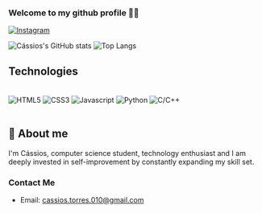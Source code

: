 ### Welcome to my github profile 🧑‍💻

[![Instagram](https://img.shields.io/badge/Instagram-E4405F?style=for-the-badge&logo=instagram&logoColor=white)](https://instagram.com/jose_cassios)

![Cássios's GitHub stats](https://github-readme-stats.vercel.app/api?username=jose-cassios&show_icons=true&theme=merko)
![Top Langs](https://github-readme-stats.vercel.app/api/top-langs/?username=jose-cassios&layout=compact)

## Technologies

<div style="display: inline_block"><br/>
    <img align="center" alt="HTML5" src="https://img.shields.io/badge/HTML5-E34F26?style=for-the-badge&logo=html5&logoColor=white">
    <img align="center" alt="CSS3" src="https://img.shields.io/badge/CSS-239120?&style=for-the-badge&logo=css3&logoColor=white">
    <img align="center" alt="Javascript" src="https://img.shields.io/badge/JavaScript-F7DF1E?style=for-the-badge&logo=javascript&logoColor=black">
    <img align="center" alt="Python" src="https://img.shields.io/badge/Python-3776AB?style=for-the-badge&logo=python&logoColor=white">
    <img align="center" alt="C/C++" src="https://img.shields.io/badge/C%2B%2B-00599C?style=for-the-badge&logo=c%2B%2B&logoColor=white">

</div>
<br/>

## 🚀 About me
I'm Cássios, computer science student, technology enthusiast and I am deeply invested in self-improvement by constantly expanding my skill set.

### Contact Me
- Email: cassios.torres.010@gmail.com

